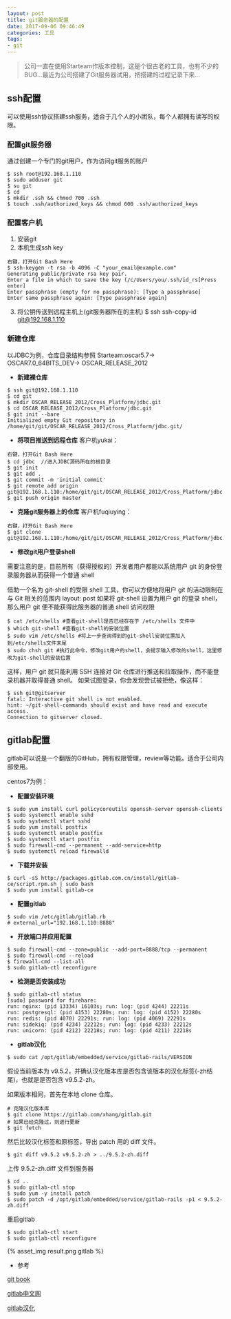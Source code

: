 ```yaml
---
layout: post
title: git服务器的配置
date: 2017-09-06 09:46:49
categories: 工具
tags: 
- git
---
```


> 公司一直在使用Starteam作版本控制，这是个很古老的工具，也有不少的BUG...最近为公司搭建了Git服务器试用，把搭建的过程记录下来...

## ssh配置

可以使用ssh协议搭建ssh服务，适合于几个人的小团队，每个人都拥有读写的权限。

### 配置git服务器
通过创建一个专门的git用户，作为访问git服务的账户
```
$ ssh root@192.168.1.110
$ sudo adduser git
$ su git
$ cd
$ mkdir .ssh && chmod 700 .ssh
$ touch .ssh/authorized_keys && chmod 600 .ssh/authorized_keys
```

<!-- more -->

### **配置客户机**

1. 安装git
2. 本机生成ssh key
```
右键，打开Git Bash Here
$ ssh-keygen -t rsa -b 4096 -C "your_email@example.com"
Generating public/private rsa key pair.
Enter a file in which to save the key (/c/Users/you/.ssh/id_rs[Press enter]
Enter passphrase (empty for no passphrase): [Type a passphrase]
Enter same passphrase again: [Type passphrase again]
```  
3. 将公钥传送到远程主机上(git服务器所在的主机)
   $ ssh ssh-copy-id git@192.168.1.110

### **新建仓库**

以JDBC为例，仓库目录结构参照 Starteam:oscar5.7-> OSCAR7.0_64BITS_DEV-> OSCAR_RELEASE_2012

- **新建裸仓库**
```
$ ssh git@192.168.1.110
$ cd git
$ mkdir OSCAR_RELEASE_2012/Cross_Platform/jdbc.git
$ cd OSCAR_RELEASE_2012/Cross_Platform/jdbc.git
$ git init --bare
Initialized empty Git repository in /home/git/git/OSCAR_RELEASE_2012/Cross_Platform/jdbc.git/
```
- **将项目推送到远程仓库**
客户机yukai：
```
右键，打开Git Bash Here
$ cd jdbc  //进入JDBC源码所在的根目录
$ git init
$ git add .
$ git commit -m 'initial commit'
$ git remote add origin git@192.168.1.110:/home/git/git/OSCAR_RELEASE_2012/Cross_Platform/jdbc.git/
$ git push origin master
```
- **克隆git服务器上的仓库**
客户机fuqiuying：
```
右键，打开Git Bash Here
$ git clone git@192.168.1.110:/home/git/git/OSCAR_RELEASE_2012/Cross_Platform/jdbc.git/
```

- **修改git用户登录shell**

需要注意的是，目前所有（获得授权的）开发者用户都能以系统用户 git 的身份登录服务器从而获得一个普通 shell

借助一个名为 git-shell 的受限 shell 工具，你可以方便地将用户 git 的活动限制在与 Git 相关的范围内
layout: post
如果将 git-shell 设置为用户 git 的登录 shell，那么用户 git 便不能获得此服务器的普通 shell 访问权限

```
$ cat /etc/shells #查看git-shell是否已经存在于 /etc/shells 文件中
$ which git-shell #查看git-shell的安装位置
$ sudo vim /etc/shells #将上一步查询得到的git-shell安装位置加入到/etc/shells文件末尾
$ sudo chsh git #执行此命令，修改git用户的shell，会提示输入修改的shell，这里修改为git-shell的安装位置
```
这样，用户 git 就只能利用 SSH 连接对 Git 仓库进行推送和拉取操作，而不能登录机器并取得普通 shell。 如果试图登录，你会发现尝试被拒绝，像这样：
```
$ ssh git@gitserver
fatal: Interactive git shell is not enabled.
hint: ~/git-shell-commands should exist and have read and execute access.
Connection to gitserver closed.
```

## gitlab配置

gitlab可以说是一个翻版的GitHub，拥有权限管理，review等功能。适合于公司内部使用。

centos7为例：

- **配置安装环境**
```
$ sudo yum install curl policycoreutils openssh-server openssh-clients
$ sudo systemctl enable sshd
$ sudo systemctl start sshd
$ sudo yum install postfix
$ sudo systemctl enable postfix
$ sudo systemctl start postfix
$ sudo firewall-cmd --permanent --add-service=http
$ sudo systemctl reload firewalld
```
- **下载并安装**
```
$ curl -sS http://packages.gitlab.com.cn/install/gitlab-ce/script.rpm.sh | sudo bash
$ sudo yum install gitlab-ce
```
- **配置gitlab**
```
$ sudo vim /etc/gitlab/gitlab.rb
# external_url="192.168.1.110:8888"
```
- **开放端口并应用配置**
```
$ sudo firewall-cmd --zone=public --add-port=8888/tcp --permanent
$ sudo firewall-cmd --reload
$ firewall-cmd --list-all
$ sudo gitlab-ctl reconfigure
```
- **检测是否安装成功**
```
$ sudo gitlab-ctl status
[sudo] password for firehare: 
run: nginx: (pid 13334) 16103s; run: log: (pid 4244) 22211s
run: postgresql: (pid 4153) 22280s; run: log: (pid 4152) 22280s
run: redis: (pid 4070) 22291s; run: log: (pid 4069) 22291s
run: sidekiq: (pid 4234) 22212s; run: log: (pid 4233) 22212s
run: unicorn: (pid 4212) 22218s; run: log: (pid 4211) 22218s
```

- **gitlab汉化**

```
$ sudo cat /opt/gitlab/embedded/service/gitlab-rails/VERSION
```
假设当前版本为 v9.5.2，并确认汉化版本库是否包含该版本的汉化标签(-zh结尾)，也就是是否包含 v9.5.2-zh。

如果版本相同，首先在本地 clone 仓库。

```
# 克隆汉化版本库
$ git clone https://gitlab.com/xhang/gitlab.git
# 如果已经克隆过，则进行更新
$ git fetch
```
然后比较汉化标签和原标签，导出 patch 用的 diff 文件。
```
$ git diff v9.5.2 v9.5.2-zh > ../9.5.2-zh.diff
```
上传 9.5.2-zh.diff 文件到服务器
```
$ cd ..
$ sudo gitlab-ctl stop
$ sudo yum -y install patch
$ sudo patch -d /opt/gitlab/embedded/service/gitlab-rails -p1 < 9.5.2-zh.diff
```
重启gitlab
```
$ sudo gitlab-ctl start
$ sudo gitlab-ctl reconfigure
```

{% asset_img result.png gitlab %}

- 参考
 
[git book](https://git-scm.com/book/zh/v2/%E6%9C%8D%E5%8A%A1%E5%99%A8%E4%B8%8A%E7%9A%84-Git-%E9%85%8D%E7%BD%AE%E6%9C%8D%E5%8A%A1%E5%99%A8)

[gitlab中文网](https://www.gitlab.com.cn/installation/#centos-7)

[gitlab汉化](https://gitlab.com/xhang/gitlab)

